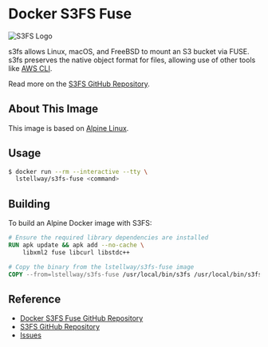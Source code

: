 # Docker S3FS Fuse

![S3FS Logo](https://raw.githubusercontent.com/s3fs-fuse/s3fs-fuse/29355d75b0aa7e15e5def8c0be6ff5c8ef45643f/doc/s3fs.png)

s3fs allows Linux, macOS, and FreeBSD to mount an S3 bucket via FUSE. s3fs preserves the native object format for files, allowing use of other tools like [AWS CLI](https://github.com/aws/aws-cli).

Read more on the [S3FS GitHub Repository](https://github.com/s3fs-fuse/s3fs-fuse).

## About This Image

This image is based on [Alpine Linux](https://hub.docker.com/_/alpine).

## Usage

```sh
$ docker run --rm --interactive --tty \
  lstellway/s3fs-fuse <command>
```

## Building

To build an Alpine Docker image with S3FS:

```dockerfile
# Ensure the required library dependencies are installed
RUN apk update && apk add --no-cache \
    libxml2 fuse libcurl libstdc++

# Copy the binary from the lstellway/s3fs-fuse image
COPY --from=lstellway/s3fs-fuse /usr/local/bin/s3fs /usr/local/bin/s3fs
```

## Reference

-   [Docker S3FS Fuse GitHub Repository](https://github.com/lstellway/docker-s3fs-fuse)
-   [S3FS GitHub Repository](https://github.com/s3fs-fuse/s3fs-fuse)
-   [Issues](https://github.com/lstellway/docker-s3fs-fuse-bin/issues)
